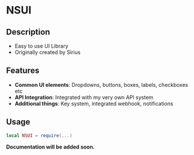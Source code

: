 # NSUI

## Description
- Easy to use UI Library
- Originally created by Sirius

## Features
- **Common UI elements**: Dropdowns, buttons, boxes, labels, checkboxes etc
- **API Integration**: Integrated with my very own API system
- **Additional things**: Key system, integrated webhook, notifications

## Usage

```Lua
local NSUI = require(...)
```

**Documentation will be added soon.**

